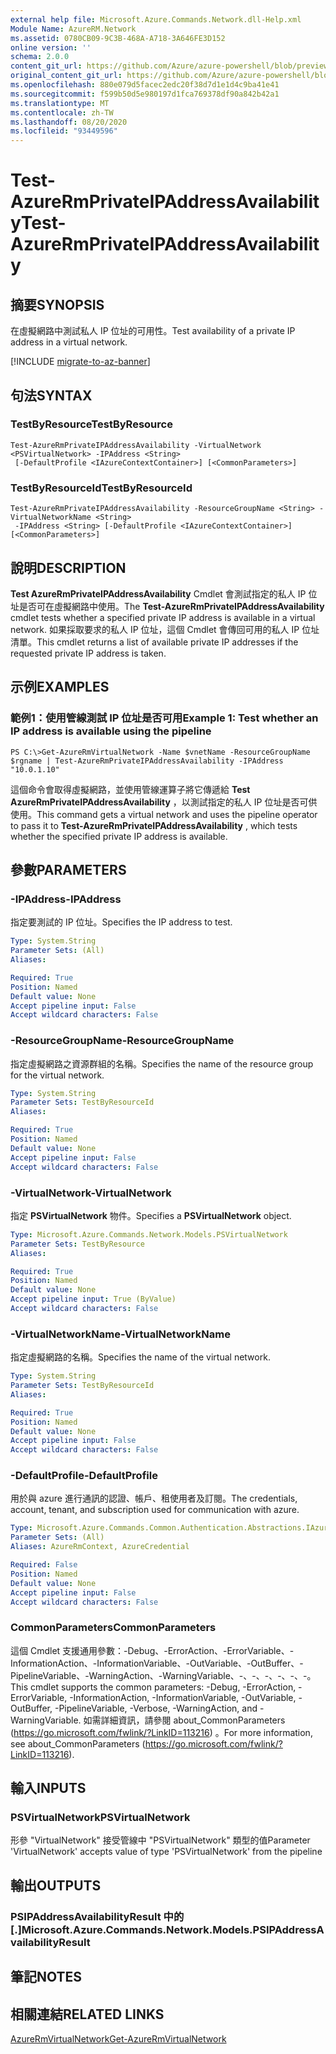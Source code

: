 ```yaml
---
external help file: Microsoft.Azure.Commands.Network.dll-Help.xml
Module Name: AzureRM.Network
ms.assetid: 0780CB09-9C3B-468A-A718-3A646FE3D152
online version: ''
schema: 2.0.0
content_git_url: https://github.com/Azure/azure-powershell/blob/preview/src/ResourceManager/Network/Commands.Network/help/Test-AzureRmPrivateIPAddressAvailability.md
original_content_git_url: https://github.com/Azure/azure-powershell/blob/preview/src/ResourceManager/Network/Commands.Network/help/Test-AzureRmPrivateIPAddressAvailability.md
ms.openlocfilehash: 880e079d5facec2edc20f38d7d1e1d4c9ba41e41
ms.sourcegitcommit: f599b50d5e980197d1fca769378df90a842b42a1
ms.translationtype: MT
ms.contentlocale: zh-TW
ms.lasthandoff: 08/20/2020
ms.locfileid: "93449596"
---
```

# <span data-ttu-id="a3aa7-101">Test-AzureRmPrivateIPAddressAvailability</span><span class="sxs-lookup"><span data-stu-id="a3aa7-101">Test-AzureRmPrivateIPAddressAvailability</span></span>

## <span data-ttu-id="a3aa7-102">摘要</span><span class="sxs-lookup"><span data-stu-id="a3aa7-102">SYNOPSIS</span></span>
<span data-ttu-id="a3aa7-103">在虛擬網路中測試私人 IP 位址的可用性。</span><span class="sxs-lookup"><span data-stu-id="a3aa7-103">Test availability of a private IP address in a virtual network.</span></span>

[!INCLUDE [migrate-to-az-banner](../../includes/migrate-to-az-banner.md)]

## <span data-ttu-id="a3aa7-104">句法</span><span class="sxs-lookup"><span data-stu-id="a3aa7-104">SYNTAX</span></span>

### <span data-ttu-id="a3aa7-105">TestByResource</span><span class="sxs-lookup"><span data-stu-id="a3aa7-105">TestByResource</span></span>
```
Test-AzureRmPrivateIPAddressAvailability -VirtualNetwork <PSVirtualNetwork> -IPAddress <String>
 [-DefaultProfile <IAzureContextContainer>] [<CommonParameters>]
```

### <span data-ttu-id="a3aa7-106">TestByResourceId</span><span class="sxs-lookup"><span data-stu-id="a3aa7-106">TestByResourceId</span></span>
```
Test-AzureRmPrivateIPAddressAvailability -ResourceGroupName <String> -VirtualNetworkName <String>
 -IPAddress <String> [-DefaultProfile <IAzureContextContainer>] [<CommonParameters>]
```

## <span data-ttu-id="a3aa7-107">說明</span><span class="sxs-lookup"><span data-stu-id="a3aa7-107">DESCRIPTION</span></span>
<span data-ttu-id="a3aa7-108">**Test AzureRmPrivateIPAddressAvailability** Cmdlet 會測試指定的私人 IP 位址是否可在虛擬網路中使用。</span><span class="sxs-lookup"><span data-stu-id="a3aa7-108">The **Test-AzureRmPrivateIPAddressAvailability** cmdlet tests whether a specified private IP address is available in a virtual network.</span></span>
<span data-ttu-id="a3aa7-109">如果採取要求的私人 IP 位址，這個 Cmdlet 會傳回可用的私人 IP 位址清單。</span><span class="sxs-lookup"><span data-stu-id="a3aa7-109">This cmdlet returns a list of available private IP addresses if the requested private IP address is taken.</span></span>

## <span data-ttu-id="a3aa7-110">示例</span><span class="sxs-lookup"><span data-stu-id="a3aa7-110">EXAMPLES</span></span>

### <span data-ttu-id="a3aa7-111">範例1：使用管線測試 IP 位址是否可用</span><span class="sxs-lookup"><span data-stu-id="a3aa7-111">Example 1: Test whether an IP address is available using the pipeline</span></span>
```
PS C:\>Get-AzureRmVirtualNetwork -Name $vnetName -ResourceGroupName $rgname | Test-AzureRmPrivateIPAddressAvailability -IPAddress "10.0.1.10"
```

<span data-ttu-id="a3aa7-112">這個命令會取得虛擬網路，並使用管線運算子將它傳遞給 **Test AzureRmPrivateIPAddressAvailability** ，以測試指定的私人 IP 位址是否可供使用。</span><span class="sxs-lookup"><span data-stu-id="a3aa7-112">This command gets a virtual network and uses the pipeline operator to pass it to **Test-AzureRmPrivateIPAddressAvailability** , which tests whether the specified private IP address is available.</span></span>

## <span data-ttu-id="a3aa7-113">參數</span><span class="sxs-lookup"><span data-stu-id="a3aa7-113">PARAMETERS</span></span>

### <span data-ttu-id="a3aa7-114">-IPAddress</span><span class="sxs-lookup"><span data-stu-id="a3aa7-114">-IPAddress</span></span>
<span data-ttu-id="a3aa7-115">指定要測試的 IP 位址。</span><span class="sxs-lookup"><span data-stu-id="a3aa7-115">Specifies the IP address to test.</span></span>

```yaml
Type: System.String
Parameter Sets: (All)
Aliases: 

Required: True
Position: Named
Default value: None
Accept pipeline input: False
Accept wildcard characters: False
```

### <span data-ttu-id="a3aa7-116">-ResourceGroupName</span><span class="sxs-lookup"><span data-stu-id="a3aa7-116">-ResourceGroupName</span></span>
<span data-ttu-id="a3aa7-117">指定虛擬網路之資源群組的名稱。</span><span class="sxs-lookup"><span data-stu-id="a3aa7-117">Specifies the name of the resource group for the virtual network.</span></span>

```yaml
Type: System.String
Parameter Sets: TestByResourceId
Aliases: 

Required: True
Position: Named
Default value: None
Accept pipeline input: False
Accept wildcard characters: False
```

### <span data-ttu-id="a3aa7-118">-VirtualNetwork</span><span class="sxs-lookup"><span data-stu-id="a3aa7-118">-VirtualNetwork</span></span>
<span data-ttu-id="a3aa7-119">指定 **PSVirtualNetwork** 物件。</span><span class="sxs-lookup"><span data-stu-id="a3aa7-119">Specifies a **PSVirtualNetwork** object.</span></span>

```yaml
Type: Microsoft.Azure.Commands.Network.Models.PSVirtualNetwork
Parameter Sets: TestByResource
Aliases: 

Required: True
Position: Named
Default value: None
Accept pipeline input: True (ByValue)
Accept wildcard characters: False
```

### <span data-ttu-id="a3aa7-120">-VirtualNetworkName</span><span class="sxs-lookup"><span data-stu-id="a3aa7-120">-VirtualNetworkName</span></span>
<span data-ttu-id="a3aa7-121">指定虛擬網路的名稱。</span><span class="sxs-lookup"><span data-stu-id="a3aa7-121">Specifies the name of the virtual network.</span></span>

```yaml
Type: System.String
Parameter Sets: TestByResourceId
Aliases: 

Required: True
Position: Named
Default value: None
Accept pipeline input: False
Accept wildcard characters: False
```

### <span data-ttu-id="a3aa7-122">-DefaultProfile</span><span class="sxs-lookup"><span data-stu-id="a3aa7-122">-DefaultProfile</span></span>
<span data-ttu-id="a3aa7-123">用於與 azure 進行通訊的認證、帳戶、租使用者及訂閱。</span><span class="sxs-lookup"><span data-stu-id="a3aa7-123">The credentials, account, tenant, and subscription used for communication with azure.</span></span>

```yaml
Type: Microsoft.Azure.Commands.Common.Authentication.Abstractions.IAzureContextContainer
Parameter Sets: (All)
Aliases: AzureRmContext, AzureCredential

Required: False
Position: Named
Default value: None
Accept pipeline input: False
Accept wildcard characters: False
```

### <span data-ttu-id="a3aa7-124">CommonParameters</span><span class="sxs-lookup"><span data-stu-id="a3aa7-124">CommonParameters</span></span>
<span data-ttu-id="a3aa7-125">這個 Cmdlet 支援通用參數：-Debug、-ErrorAction、-ErrorVariable、-InformationAction、-InformationVariable、-OutVariable、-OutBuffer、-PipelineVariable、-WarningAction、-WarningVariable、-、-、-、-、-、-。</span><span class="sxs-lookup"><span data-stu-id="a3aa7-125">This cmdlet supports the common parameters: -Debug, -ErrorAction, -ErrorVariable, -InformationAction, -InformationVariable, -OutVariable, -OutBuffer, -PipelineVariable, -Verbose, -WarningAction, and -WarningVariable.</span></span> <span data-ttu-id="a3aa7-126">如需詳細資訊，請參閱 about_CommonParameters (https://go.microsoft.com/fwlink/?LinkID=113216) 。</span><span class="sxs-lookup"><span data-stu-id="a3aa7-126">For more information, see about_CommonParameters (https://go.microsoft.com/fwlink/?LinkID=113216).</span></span>

## <span data-ttu-id="a3aa7-127">輸入</span><span class="sxs-lookup"><span data-stu-id="a3aa7-127">INPUTS</span></span>

### <span data-ttu-id="a3aa7-128">PSVirtualNetwork</span><span class="sxs-lookup"><span data-stu-id="a3aa7-128">PSVirtualNetwork</span></span>
<span data-ttu-id="a3aa7-129">形參 "VirtualNetwork" 接受管線中 "PSVirtualNetwork" 類型的值</span><span class="sxs-lookup"><span data-stu-id="a3aa7-129">Parameter 'VirtualNetwork' accepts value of type 'PSVirtualNetwork' from the pipeline</span></span>

## <span data-ttu-id="a3aa7-130">輸出</span><span class="sxs-lookup"><span data-stu-id="a3aa7-130">OUTPUTS</span></span>

### <span data-ttu-id="a3aa7-131">PSIPAddressAvailabilityResult 中的 [.]</span><span class="sxs-lookup"><span data-stu-id="a3aa7-131">Microsoft.Azure.Commands.Network.Models.PSIPAddressAvailabilityResult</span></span>

## <span data-ttu-id="a3aa7-132">筆記</span><span class="sxs-lookup"><span data-stu-id="a3aa7-132">NOTES</span></span>

## <span data-ttu-id="a3aa7-133">相關連結</span><span class="sxs-lookup"><span data-stu-id="a3aa7-133">RELATED LINKS</span></span>

[<span data-ttu-id="a3aa7-134">AzureRmVirtualNetwork</span><span class="sxs-lookup"><span data-stu-id="a3aa7-134">Get-AzureRmVirtualNetwork</span></span>](./Get-AzureRmVirtualNetwork.md)


